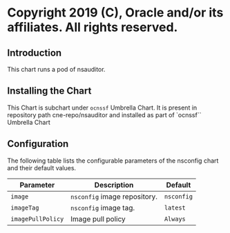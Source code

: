 # Copyright 2019 (C), Oracle and/or its affiliates. All rights reserved.

## Introduction

This chart runs a pod of nsauditor.

## Installing the Chart

This Chart is subchart under `ocnssf` Umbrella Chart. 
It is present in repository path  cne-repo/nsauditor and 
installed as part of `ocnssf`` Umbrella Chart

## Configuration

The following table lists the configurable parameters of the nsconfig chart and their default values.

| Parameter                              | Description                                  | Default                            |
| ---------------------------------------| -------------------------------------------- | ---------------------------------- |
| `image`                                | `nsconfig` image repository.                 | `nsconfig`                         |
| `imageTag`                             | `nsconfig` image tag.                        | `latest`                           |
| `imagePullPolicy`                      | Image pull policy                            | `Always`                           |








